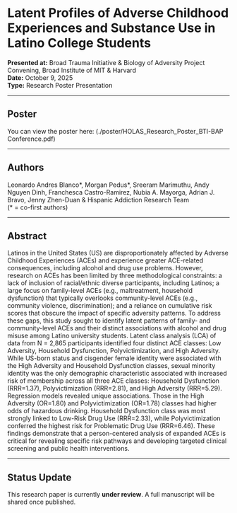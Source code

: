 # Latent Profiles of Adverse Childhood Experiences and Substance Use in Latino College Students

**Presented at:** Broad Trauma Initiative & Biology of Adversity Project Convening, Broad Institute of MIT & Harvard  
**Date:** October 9, 2025  
**Type:** Research Poster Presentation  

---

## Poster  
You can view the poster here: (./poster/HOLAS_Research_Poster_BTI-BAP Conference.pdf)

---

## Authors  
Leonardo Andres Blanco*, Morgan Pedus*, Sreeram Marimuthu, Andy Nguyen Dinh, Franchesca Castro-Ramirez, Nubia A. Mayorga, Adrian J. Bravo, Jenny Zhen-Duan & Hispanic Addiction Research Team  
(* = co-first authors)

---

## Abstract  

Latinos in the United States (US) are disproportionately affected by Adverse Childhood Experiences (ACEs) and experience greater ACE-related consequences, including alcohol and drug use problems. However, research on ACEs has been limited by three methodological constraints: a lack of inclusion of racial/ethnic diverse participants, including Latinos; a large focus on family-level ACEs (e.g., maltreatment, household dysfunction) that typically overlooks community-level ACEs (e.g., community violence, discrimination); and a reliance on cumulative risk scores that obscure the impact of specific adversity patterns. To address these gaps, this study sought to identify latent patterns of family- and community-level ACEs and their distinct associations with alcohol and drug misuse among Latino university students. Latent class analysis (LCA) of data from N = 2,865 participants identified four distinct ACE classes: Low Adversity, Household Dysfunction, Polyvictimization, and High Adversity. While US-born status and cisgender female identity were associated with the High Adversity and Household Dysfunction classes, sexual minority identity was the only demographic characteristic associated with increased risk of membership across all three ACE classes: Household Dysfunction (RRR=1.37), Polyvictimization (RRR=2.81), and High Adversity (RRR=5.29). Regression models revealed unique associations. Those in the High Adversity (OR=1.80) and Polyvictimization (OR=1.78) classes had higher odds of hazardous drinking. Household Dysfunction class was most strongly linked to Low-Risk Drug Use (RRR=2.33), while Polyvictimization conferred the highest risk for Problematic Drug Use (RRR=6.46). These findings demonstrate that a person-centered analysis of expanded ACEs is critical for revealing specific risk pathways and developing targeted clinical screening and public health interventions.  

---

## Status Update  
This research paper is currently **under review**. A full manuscript will be shared once published.
